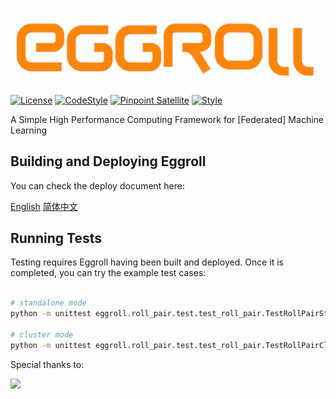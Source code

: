 [<img src="logo.png" align="center" alt="drawing" width="800">](https://github.com/WeBankFinTech/eggroll) 

[![License](https://img.shields.io/badge/License-Apache%202.0-blue.svg)](https://opensource.org/licenses/Apache-2.0) [![CodeStyle](https://img.shields.io/badge/Check%20Style-Google-brightgreen)](https://checkstyle.sourceforge.io/google_style.html) [![Pinpoint Satellite](https://img.shields.io/endpoint?url=https%3A%2F%2Fscan.sbrella.com%2Fadmin%2Fapi%2Fv1%2Fpinpoint%2Fshield%2FWeBankFinTech%2Feggroll)](https://github.com/mmyjona/FATE-Serving/pulls) [![Style](https://img.shields.io/badge/Check%20Style-Black-black)](https://checkstyle.sourceforge.io/google_style.html)  


A Simple High Performance Computing Framework for \[Federated\] Machine Learning


Building and Deploying Eggroll
---
You can check the deploy document here:

[English](https://github.com/WeBankFinTech/eggroll/blob/v2.x/deploy/Eggroll%20Deployment%20Guide.md) [简体中文](https://github.com/WeBankFinTech/eggroll/blob/v2.x/deploy/Eggroll%E9%83%A8%E7%BD%B2%E6%96%87%E6%A1%A3%E8%AF%B4%E6%98%8E.md)



Running Tests
---
Testing requires Eggroll having been built and deployed. Once it is completed, you can try the example test cases:
```bash

# standalone mode
python -m unittest eggroll.roll_pair.test.test_roll_pair.TestRollPairStandalone

# cluster mode
python -m unittest eggroll.roll_pair.test.test_roll_pair.TestRollPairCluster

``` 


Special thanks to:

[<img src="https://www.ej-technologies.com/images/product_banners/jprofiler_small.png">](https://www.ej-technologies.com/products/jprofiler/overview.html)
